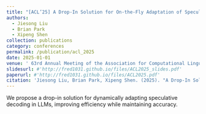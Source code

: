 ```yaml
---
title: "[ACL’25] A Drop-In Solution for On-the-Fly Adaptation of Speculative Decoding in Large Language Models"
authors: 
  - Jiesong Liu
  - Brian Park
  - Xipeng Shen
collection: publications
category: conferences
permalink: /publication/acl_2025
date: 2025-01-01
venue: ' 63rd Annual Meeting of the Association for Computational Linguistics (ACL)'
slidesurl: #'http://fred1031.github.io/files/ACL2025_slides.pdf'
paperurl: #'http://fred1031.github.io/files/ACL2025.pdf'
citation: 'Jiesong Liu, Brian Park, Xipeng Shen. (2025). "A Drop-In Solution for On-the-Fly Adaptation of Speculative Decoding in Large Language Models."'
---
```


We propose a drop-in solution for dynamically adapting speculative decoding in LLMs, improving efficiency while maintaining accuracy.
